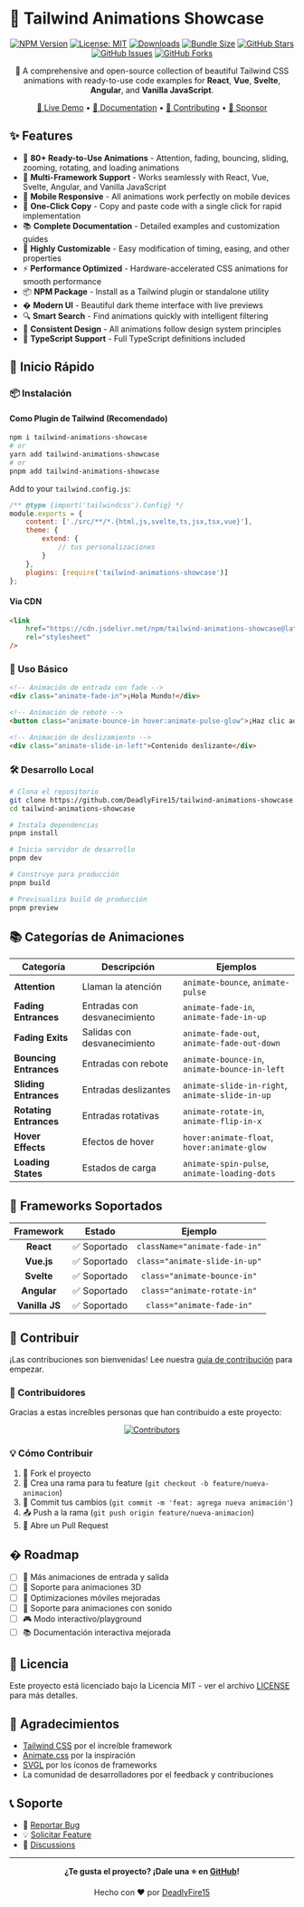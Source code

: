 # 🎨 Tailwind Animations Showcase

<div align="center">

[![NPM Version](https://img.shields.io/npm/v/tailwind-animations-showcase)](https://www.npmjs.com/package/tailwind-animations-showcase)
[![License: MIT](https://img.shields.io/badge/License-MIT-yellow.svg)](https://opensource.org/licenses/MIT)
[![Downloads](https://img.shields.io/npm/dm/tailwind-animations-showcase)](https://www.npmjs.com/package/tailwind-animations-showcase)
[![Bundle Size](https://img.shields.io/bundlephobia/minzip/tailwind-animations-showcase)](https://bundlephobia.com/package/tailwind-animations-showcase)
[![GitHub Stars](https://img.shields.io/github/stars/DeadlyFire15/tailwind-animations-showcase?style=social)](https://github.com/DeadlyFire15/tailwind-animations-showcase/stargazers)
[![GitHub Issues](https://img.shields.io/github/issues/DeadlyFire15/tailwind-animations-showcase)](https://github.com/DeadlyFire15/tailwind-animations-showcase/issues)
[![GitHub Forks](https://img.shields.io/github/forks/DeadlyFire15/tailwind-animations-showcase?style=social)](https://github.com/DeadlyFire15/tailwind-animations-showcase/network/members)

🚀 A comprehensive and open-source collection of beautiful Tailwind CSS animations with ready-to-use code examples for **React**, **Vue**, **Svelte**, **Angular**, and **Vanilla JavaScript**.

[🌟 Live Demo](https://tailwind-animations-showcase.vercel.app) • [📖 Documentation](https://github.com/DeadlyFire15/tailwind-animations-showcase) • [🤝 Contributing](CONTRIBUTING.md) • [💝 Sponsor](https://github.com/sponsors/DeadlyFire15)

</div>

## ✨ Features

- 🎯 **80+ Ready-to-Use Animations** - Attention, fading, bouncing, sliding, zooming, rotating, and loading animations
- 🚀 **Multi-Framework Support** - Works seamlessly with React, Vue, Svelte, Angular, and Vanilla JavaScript
- 📱 **Mobile Responsive** - All animations work perfectly on mobile devices
- 🎨 **One-Click Copy** - Copy and paste code with a single click for rapid implementation
- 📚 **Complete Documentation** - Detailed examples and customization guides
- 🔧 **Highly Customizable** - Easy modification of timing, easing, and other properties
- ⚡ **Performance Optimized** - Hardware-accelerated CSS animations for smooth performance
- 📦 **NPM Package** - Install as a Tailwind plugin or standalone utility
- � **Modern UI** - Beautiful dark theme interface with live previews
- 🔍 **Smart Search** - Find animations quickly with intelligent filtering
- 🎨 **Consistent Design** - All animations follow design system principles
- 📝 **TypeScript Support** - Full TypeScript definitions included

## 🚀 Inicio Rápido

### 📦 Instalación

#### Como Plugin de Tailwind (Recomendado)

```bash
npm i tailwind-animations-showcase
# or
yarn add tailwind-animations-showcase
# or
pnpm add tailwind-animations-showcase
```

Add to your `tailwind.config.js`:

```javascript
/** @type {import('tailwindcss').Config} */
module.exports = {
	content: ['./src/**/*.{html,js,svelte,ts,jsx,tsx,vue}'],
	theme: {
		extend: {
			// tus personalizaciones
		}
	},
	plugins: [require('tailwind-animations-showcase')]
};
```

#### Via CDN

```html
<link
	href="https://cdn.jsdelivr.net/npm/tailwind-animations-showcase@latest/dist/animations.css"
	rel="stylesheet"
/>
```

### 🎨 Uso Básico

```html
<!-- Animación de entrada con fade -->
<div class="animate-fade-in">¡Hola Mundo!</div>

<!-- Animación de rebote -->
<button class="animate-bounce-in hover:animate-pulse-glow">¡Haz clic aquí!</button>

<!-- Animación de deslizamiento -->
<div class="animate-slide-in-left">Contenido deslizante</div>
```

### 🛠️ Desarrollo Local

```bash
# Clona el repositorio
git clone https://github.com/DeadlyFire15/tailwind-animations-showcase.git
cd tailwind-animations-showcase

# Instala dependencias
pnpm install

# Inicia servidor de desarrollo
pnpm dev

# Construye para producción
pnpm build

# Previsualiza build de producción
pnpm preview
```

## 📚 Categorías de Animaciones

| Categoría              | Descripción                  | Ejemplos                                        |
| ---------------------- | ---------------------------- | ----------------------------------------------- |
| **Attention**          | Llaman la atención           | `animate-bounce`, `animate-pulse`               |
| **Fading Entrances**   | Entradas con desvanecimiento | `animate-fade-in`, `animate-fade-in-up`         |
| **Fading Exits**       | Salidas con desvanecimiento  | `animate-fade-out`, `animate-fade-out-down`     |
| **Bouncing Entrances** | Entradas con rebote          | `animate-bounce-in`, `animate-bounce-in-left`   |
| **Sliding Entrances**  | Entradas deslizantes         | `animate-slide-in-right`, `animate-slide-in-up` |
| **Rotating Entrances** | Entradas rotativas           | `animate-rotate-in`, `animate-flip-in-x`        |
| **Hover Effects**      | Efectos de hover             | `hover:animate-float`, `hover:animate-glow`     |
| **Loading States**     | Estados de carga             | `animate-spin-pulse`, `animate-loading-dots`    |

## 🎯 Frameworks Soportados

<div align="center">

|   Framework    |    Estado    |            Ejemplo            |
| :------------: | :----------: | :---------------------------: |
|   **React**    | ✅ Soportado | `className="animate-fade-in"` |
|   **Vue.js**   | ✅ Soportado | `class="animate-slide-in-up"` |
|   **Svelte**   | ✅ Soportado |  `class="animate-bounce-in"`  |
|  **Angular**   | ✅ Soportado |  `class="animate-rotate-in"`  |
| **Vanilla JS** | ✅ Soportado |   `class="animate-fade-in"`   |

</div>

## 🤝 Contribuir

¡Las contribuciones son bienvenidas! Lee nuestra [guía de contribución](CONTRIBUTING.md) para empezar.

### 🌟 Contribuidores

Gracias a estas increíbles personas que han contribuido a este proyecto:

<div align="center">

[![Contributors](https://contrib.rocks/image?repo=DeadlyFire15/tailwind-animations-showcase)](https://github.com/DeadlyFire15/tailwind-animations-showcase/graphs/contributors)

</div>

### 💡 Cómo Contribuir

1. 🍴 Fork el proyecto
2. 🌿 Crea una rama para tu feature (`git checkout -b feature/nueva-animacion`)
3. 📝 Commit tus cambios (`git commit -m 'feat: agrega nueva animación'`)
4. 📤 Push a la rama (`git push origin feature/nueva-animacion`)
5. 🔄 Abre un Pull Request

## � Roadmap

- [ ] 🎨 Más animaciones de entrada y salida
- [ ] 🚀 Soporte para animaciones 3D
- [ ] 📱 Optimizaciones móviles mejoradas
- [ ] 🎵 Soporte para animaciones con sonido
- [ ] 🎮 Modo interactivo/playground
- [ ] 📚 Documentación interactiva mejorada

## 📄 Licencia

Este proyecto está licenciado bajo la Licencia MIT - ver el archivo [LICENSE](LICENSE) para más detalles.

## 🙏 Agradecimientos

- [Tailwind CSS](https://tailwindcss.com) por el increíble framework
- [Animate.css](https://animate.style/) por la inspiración
- [SVGL](https://svgl.app/) por los íconos de frameworks
- La comunidad de desarrolladores por el feedback y contribuciones

## 📞 Soporte

- 🐛 [Reportar Bug](https://github.com/DeadlyFire15/tailwind-animations-showcase/issues)
- 💡 [Solicitar Feature](https://github.com/DeadlyFire15/tailwind-animations-showcase/issues)
- 💬 [Discussions](https://github.com/DeadlyFire15/tailwind-animations-showcase/discussions)

---

<div align="center">

**¿Te gusta el proyecto? ¡Dale una ⭐ en [GitHub](https://github.com/DeadlyFire15/tailwind-animations-showcase)!**

Hecho con ❤️ por [DeadlyFire15](https://github.com/DeadlyFire15)

</div>
